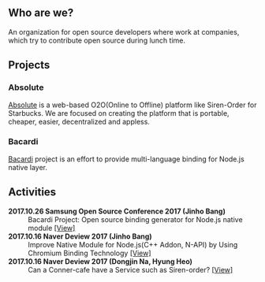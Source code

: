 ## Who are we?

An organization for open source developers where work at companies, which try to contribute open source during lunch time.

## Projects

### Absolute
[Absolute](https://github.com/lunchclass/absolute) is a web-based O2O(Online to Offline) platform like Siren-Order for Starbucks. We are focused on creating the platform that is portable, cheaper, easier, decentralized and appless.

### Bacardi
[Bacardi](https://github.com/lunchclass/bacardi) project is an effort to provide multi-language binding for Node.js native layer.

## Activities
<dl>
<dt><b>2017.10.26 Samsung Open Source Conference 2017 (Jinho Bang)</b></dt>
<dd>Bacardi Project: Open source binding generator for Node.js native module <a href="http://www.soscon.net/schedule.do">[View]</a></dd>
<dt><b>2017.10.16 Naver Deview 2017 (Jinho Bang)</b></dt>
<dd>Improve Native Module for Node.js(C++ Addon, N-API) by Using Chromium Binding Technology <a href="https://deview.kr/2017/schedule/213?&lang=en">[View]</a></dd>
<dt><b>2017.10.16 Naver Deview 2017 (Dongjin Na, Hyung Heo)</b></dt>
<dd>Can a Conner-cafe have a Service such as Siren-order? <a href="https://deview.kr/2017/schedule/199?&lang=en">[View]</a></dd>
</dl>
